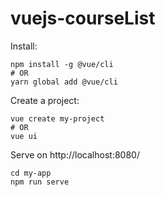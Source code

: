 # vuejs-courseList

Install:
<div class="language-bash extra-class"><pre class="language-bash"><code><span class="token function">npm</span> <span class="token function">install</span> -g @vue/cli
<span class="token comment"># OR</span>
yarn global add @vue/cli
</code></pre></div>

Create a project:
<div class="language-bash extra-class"><pre class="language-bash"><code>vue create my-project
<span class="token comment"># OR</span>
vue ui
</code></pre></div>

Serve on http://localhost:8080/
<div class="language-bash extra-class"><pre class="language-bash"><code>cd my-app
npm run serve
</code></pre></div>

